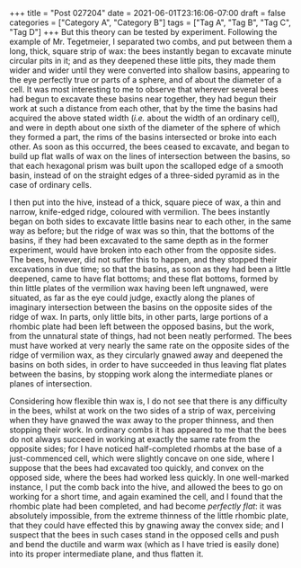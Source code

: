 +++
title = "Post 027204"
date = 2021-06-01T23:16:06-07:00
draft = false
categories = ["Category A", "Category B"]
tags = ["Tag A", "Tag B", "Tag C", "Tag D"]
+++
But this theory can be tested by experiment. Following the example of Mr. Tegetmeier, I separated two combs, and put between them a long, thick, square strip of wax: the bees instantly began to excavate minute circular pits in it; and as they deepened these little pits, they made them wider and wider until they were converted into shallow basins, appearing to the eye perfectly true or parts of a sphere, and of about the diameter of a cell. It was most interesting to me to observe that wherever several bees had begun to excavate these basins near together, they had begun their work at such a distance from each other, that by the time the basins had acquired the above stated width (_i.e._ about the width of an ordinary cell), and were in depth about one sixth of the diameter of the sphere of which they formed a part, the rims of the basins intersected or broke into each other. As soon as this occurred, the bees ceased to excavate, and began to build up flat walls of wax on the lines of intersection between the basins, so that each hexagonal prism was built upon the scalloped edge of a smooth basin, instead of on the straight edges of a three-sided pyramid as in the case of ordinary cells.

I then put into the hive, instead of a thick, square piece of wax, a thin and narrow, knife-edged ridge, coloured with vermilion. The bees instantly began on both sides to excavate little basins near to each other, in the same way as before; but the ridge of wax was so thin, that the bottoms of the basins, if they had been excavated to the same depth as in the former experiment, would have broken into each other from the opposite sides. The bees, however, did not suffer this to happen, and they stopped their excavations in due time; so that the basins, as soon as they had been a little deepened, came to have flat bottoms; and these flat bottoms, formed by thin little plates of the vermilion wax having been left ungnawed, were situated, as far as the eye could judge, exactly along the planes of imaginary intersection between the basins on the opposite sides of the ridge of wax. In parts, only little bits, in other parts, large portions of a rhombic plate had been left between the opposed basins, but the work, from the unnatural state of things, had not been neatly performed. The bees must have worked at very nearly the same rate on the opposite sides of the ridge of vermilion wax, as they circularly gnawed away and deepened the basins on both sides, in order to have succeeded in thus leaving flat plates between the basins, by stopping work along the intermediate planes or planes of intersection.

Considering how flexible thin wax is, I do not see that there is any difficulty in the bees, whilst at work on the two sides of a strip of wax, perceiving when they have gnawed the wax away to the proper thinness, and then stopping their work. In ordinary combs it has appeared to me that the bees do not always succeed in working at exactly the same rate from the opposite sides; for I have noticed half-completed rhombs at the base of a just-commenced cell, which were slightly concave on one side, where I suppose that the bees had excavated too quickly, and convex on the opposed side, where the bees had worked less quickly. In one well-marked instance, I put the comb back into the hive, and allowed the bees to go on working for a short time, and again examined the cell, and I found that the rhombic plate had been completed, and had become _perfectly flat_: it was absolutely impossible, from the extreme thinness of the little rhombic plate, that they could have effected this by gnawing away the convex side; and I suspect that the bees in such cases stand in the opposed cells and push and bend the ductile and warm wax (which as I have tried is easily done) into its proper intermediate plane, and thus flatten it.
